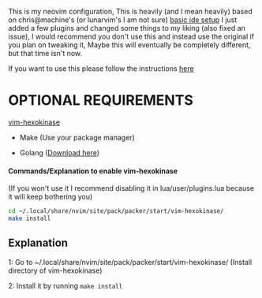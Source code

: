 This is my neovim configuration, This is heavily (and I mean heavily) based on chris@machine's (or lunarvim's I am not sure) [basic ide setup](https://github.com/LunarVim/nvim-basic-ide) I just added a few plugins and changed some things to my liking (also fixed an issue), I would recommend you don't use this and instead use the original if you plan on tweaking it, Maybe this will eventually be completely different, but that time isn't now. 

If you want to use this please follow the instructions [here](https://github.com/LunarVim/nvim-basic-ide/#get-healthy)

# OPTIONAL REQUIREMENTS

[vim-hexokinase](https://github.com/RRethy/vim-hexokinase)

- Make  (Use your package manager)

- Golang ([Download here](https://golang.org/doc/install/))


#### Commands/Explanation to enable vim-hexokinase

(If you won't use it I recommend disabling it in lua/user/plugins.lua because it will keep bothering you)

```bash
cd ~/.local/share/nvim/site/pack/packer/start/vim-hexokinase/
make install
```

## Explanation
1: Go to ~/.local/share/nvim/site/pack/packer/start/vim-hexokinase/ (Install directory of vim-hexokinase)

2: Install it by running `make install`

